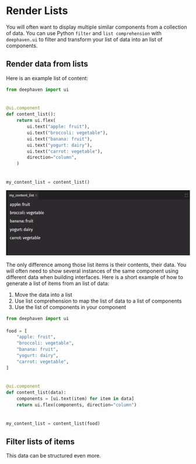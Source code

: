 # Render Lists

You will often want to display multiple similar components from a collection of data. You can use Python `filter` and `list comprehension` with `deephaven.ui` to filter and transform your list of data into an list of components.

## Render data from lists

Here is an example list of content:

```python
from deephaven import ui


@ui.component
def content_list():
    return ui.flex(
        ui.text("apple: fruit"),
        ui.text("broccoli: vegetable"),
        ui.text("banana: fruit"),
        ui.text("yogurt: dairy"),
        ui.text("carrot: vegetable"),
        direction="column",
    )


my_content_list = content_list()
```

![my_content_list](../_assets/render_lists1.png)

The only difference among those list items is their contents, their data. You will often need to show several instances of the same component using different data when building interfaces. Here is a short example of how to generate a list of items from an list of data:

1. Move the data into a list
2. Use list comprehension to map the list of data to a list of components
3. Use the list of components in your component

```python
from deephaven import ui

food = [
    "apple: fruit",
    "broccoli: vegetable",
    "banana: fruit",
    "yogurt: dairy",
    "carrot: vegetable",
]


@ui.component
def content_list(data):
    components = [ui.text(item) for item in data]
    return ui.flex(components, direction="column")


my_content_list = content_list(food)
```

## Filter lists of items

This data can be structured even more.
